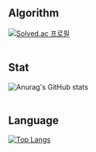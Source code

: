 ## Algorithm
[![Solved.ac 프로필](http://mazassumnida.wtf/api/v2/generate_badge?boj=richkc2006)](https://solved.ac/richkc2006)
<br>
<br>
## Stat
![Anurag's GitHub stats](https://github-readme-stats.vercel.app/api?username=skc-98&show_icons=true&theme=dark)
<br>
<br>
## Language
﻿[![Top Langs](https://github-readme-stats.vercel.app/api/top-langs/?username=skc-98&langs_count=10&layout=compact&theme=dark)](https://github.com/skc-98/skc-98)

